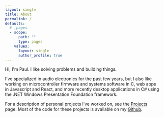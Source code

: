 ```yaml
---
layout: single
title: About
permalink: /
defaults:
  # _pages
  - scope:
      path: ""
      type: pages
    values:
      layout: single
      author_profile: true
---
```


Hi, I'm Paul. I like solving problems and building things.

I've specialized in audio electronics for the past few years, but I also like working on microcontroller firmware and systems software in C, web apps in Javascript and React, and more recently desktop applications in C# using the .NET Windows Presentation Foundation framework.

For a description of personal projects I've worked on, see the [Projects](/projects) page. Most of the code for these projects is available on my [Github](https://github.com/pmusgrave).